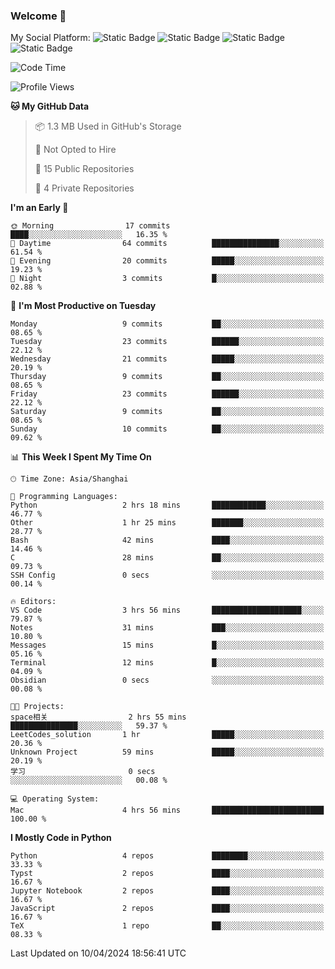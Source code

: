 ### Welcome 👋

<!--
**CheneyNine/CheneyNine** is a ✨ _special_ ✨ repository because its `README.md` (this file) appears on your GitHub profile.

Here are some ideas to get you started:

- 🔭 I’m currently working on ...
- 🌱 I’m currently learning ...
- 👯 I’m looking to collaborate on ...
- 🤔 I’m looking for help with ...
- 💬 Ask me about ...
- 📫 How to reach me: ...
- 😄 Pronouns: ...
- ⚡ Fun fact: ...
-->

My Social Platform:
![Static Badge](https://img.shields.io/badge/_-CheneyNine-black?style=flat&logo=Github&logoColor=white&cacheSeconds=https%3A%2F%2Fgithub.com%2FCheneyNine)
![Static Badge](https://img.shields.io/badge/_-cheneynine.top-purple?style=flat&logo=googlehome&logoColor=white&link=https%3A%2F%2Fwww.cheneynine.top)
![Static Badge](https://img.shields.io/badge/_-CQU__Cheney-green?style=flat&logo=wechat&logoColor=white&link=https%3A%2F%2Fwww.linkedin.com%2Fin%2Fyinan-chen-9b09202b9%2F)
![Static Badge](https://img.shields.io/badge/_-Cheney-blue?style=flat&logo=linkedin&logoColor=white&link=https%3A%2F%2Fwww.linkedin.com%2Fin%2Fyinan-chen-9b09202b9%2F)


<!--START_SECTION:waka-->
![Code Time](http://img.shields.io/badge/Code%20Time-10%20hrs%209%20mins-blue)

![Profile Views](http://img.shields.io/badge/Profile%20Views-0-blue)

**🐱 My GitHub Data** 

> 📦 1.3 MB Used in GitHub's Storage 
 > 
> 🚫 Not Opted to Hire
 > 
> 📜 15 Public Repositories 
 > 
> 🔑 4 Private Repositories 
 > 
**I'm an Early 🐤** 

```text
🌞 Morning                17 commits          ████░░░░░░░░░░░░░░░░░░░░░   16.35 % 
🌆 Daytime                64 commits          ███████████████░░░░░░░░░░   61.54 % 
🌃 Evening                20 commits          █████░░░░░░░░░░░░░░░░░░░░   19.23 % 
🌙 Night                  3 commits           █░░░░░░░░░░░░░░░░░░░░░░░░   02.88 % 
```
📅 **I'm Most Productive on Tuesday** 

```text
Monday                   9 commits           ██░░░░░░░░░░░░░░░░░░░░░░░   08.65 % 
Tuesday                  23 commits          ██████░░░░░░░░░░░░░░░░░░░   22.12 % 
Wednesday                21 commits          █████░░░░░░░░░░░░░░░░░░░░   20.19 % 
Thursday                 9 commits           ██░░░░░░░░░░░░░░░░░░░░░░░   08.65 % 
Friday                   23 commits          ██████░░░░░░░░░░░░░░░░░░░   22.12 % 
Saturday                 9 commits           ██░░░░░░░░░░░░░░░░░░░░░░░   08.65 % 
Sunday                   10 commits          ██░░░░░░░░░░░░░░░░░░░░░░░   09.62 % 
```


📊 **This Week I Spent My Time On** 

```text
🕑︎ Time Zone: Asia/Shanghai

💬 Programming Languages: 
Python                   2 hrs 18 mins       ████████████░░░░░░░░░░░░░   46.77 % 
Other                    1 hr 25 mins        ███████░░░░░░░░░░░░░░░░░░   28.77 % 
Bash                     42 mins             ████░░░░░░░░░░░░░░░░░░░░░   14.46 % 
C                        28 mins             ██░░░░░░░░░░░░░░░░░░░░░░░   09.73 % 
SSH Config               0 secs              ░░░░░░░░░░░░░░░░░░░░░░░░░   00.14 % 

🔥 Editors: 
VS Code                  3 hrs 56 mins       ████████████████████░░░░░   79.87 % 
Notes                    31 mins             ███░░░░░░░░░░░░░░░░░░░░░░   10.80 % 
Messages                 15 mins             █░░░░░░░░░░░░░░░░░░░░░░░░   05.16 % 
Terminal                 12 mins             █░░░░░░░░░░░░░░░░░░░░░░░░   04.09 % 
Obsidian                 0 secs              ░░░░░░░░░░░░░░░░░░░░░░░░░   00.08 % 

🐱‍💻 Projects: 
space相关                  2 hrs 55 mins       ███████████████░░░░░░░░░░   59.37 % 
LeetCodes_solution       1 hr                █████░░░░░░░░░░░░░░░░░░░░   20.36 % 
Unknown Project          59 mins             █████░░░░░░░░░░░░░░░░░░░░   20.19 % 
学习                       0 secs              ░░░░░░░░░░░░░░░░░░░░░░░░░   00.08 % 

💻 Operating System: 
Mac                      4 hrs 56 mins       █████████████████████████   100.00 % 
```

**I Mostly Code in Python** 

```text
Python                   4 repos             ████████░░░░░░░░░░░░░░░░░   33.33 % 
Typst                    2 repos             ████░░░░░░░░░░░░░░░░░░░░░   16.67 % 
Jupyter Notebook         2 repos             ████░░░░░░░░░░░░░░░░░░░░░   16.67 % 
JavaScript               2 repos             ████░░░░░░░░░░░░░░░░░░░░░   16.67 % 
TeX                      1 repo              ██░░░░░░░░░░░░░░░░░░░░░░░   08.33 % 
```




 Last Updated on 10/04/2024 18:56:41 UTC
<!--END_SECTION:waka-->


